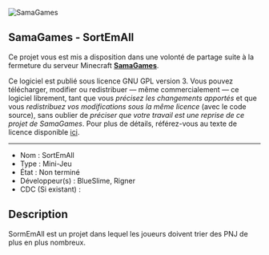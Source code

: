 ![SamaGames](https://assets.samagames.net/images/logo.png "SamaGames logo")

## SamaGames - SortEmAll

Ce projet vous est mis a disposition dans une volonté de partage suite à la fermeture du serveur Minecraft [**SamaGames**](http://samagames.net).

Ce logiciel est publié sous licence GNU GPL version 3. Vous pouvez télécharger, modifier ou redistribuer — même commercialement — ce logiciel librement, tant que vous *précisez les changements apportés* et que vous *redistribuez vos modifications sous la même licence* (avec le code source), sans oublier de *préciser que votre travail est une reprise de ce projet de SamaGames*.
Pour plus de détails, référez-vous au texte de licence disponible [ici](LICENCE).

------------------------------------

- Nom : SortEmAll
- Type : Mini-Jeu
- État : Non terminé
- Développeur(s) : BlueSlime, Rigner
- CDC (Si existant) : 


## Description
SormEmAll est un projet dans lequel les joueurs doivent trier des PNJ de plus en plus nombreux.
